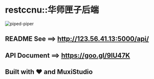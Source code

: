 # restccnu::华师匣子后端
![piped-piper](http://7xj431.com1.z0.glb.clouddn.com/0_thumb.jpg)

## README See   ==>  http://123.56.41.13:5000/api/
## API Document ==>  https://goo.gl/9lU47K
## Built with ❤️  and MuxiStudio
